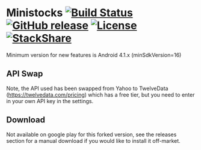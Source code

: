 Ministocks [![Build Status](https://img.shields.io/travis/niteshpatel/ministocks.svg)](https://travis-ci.org/niteshpatel/ministocks) [![GitHub release](https://img.shields.io/github/release/niteshpatel/ministocks.svg?maxAge=3600)](https://play.google.com/store/apps/details?id=nitezh.ministock) [![License](https://img.shields.io/github/license/niteshpatel/ministocks.svg?maxAge=3600)](https://raw.githubusercontent.com/niteshpatel/ministocks/master/LICENSE.txt) [![StackShare](http://img.shields.io/badge/tech-stack-0690fa.svg?style=flat)](http://stackshare.io/niteshpatel/ministocks)
==========

Minimum version for new features is Android 4.1.x (minSdkVersion=16) 

API Swap
--------
Note, the API used has been swapped from Yahoo to TwelveData (https://twelvedata.com/pricing) which has a free tier, but you need to enter in your own API key in the settings.

Download
--------
Not available on google play for this forked version, see the releases section for a manual download if you would like to install it off-market.
